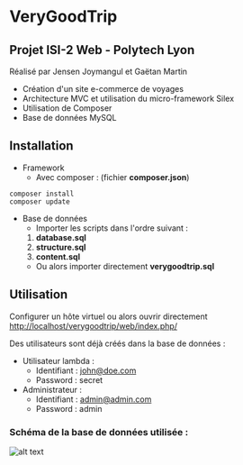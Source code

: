 # VeryGoodTrip

## Projet ISI-2 Web - Polytech Lyon
Réalisé par Jensen Joymangul et Gaëtan Martin

* Création d'un site e-commerce de voyages
* Architecture MVC et utilisation du micro-framework Silex
* Utilisation de Composer
* Base de données MySQL

## Installation
* Framework
    * Avec composer : (fichier **composer.json**)
```shell
composer install
composer update
```
* Base de données
    * Importer les scripts dans l'ordre suivant :
    1. **database.sql**
    2. **structure.sql**
    3. **content.sql**
    * Ou alors importer directement **verygoodtrip.sql**

## Utilisation
Configurer un hôte virtuel ou alors ouvrir directement <http://localhost/verygoodtrip/web/index.php/>

Des utilisateurs sont déjà créés dans la base de données :
* Utilisateur lambda :
    * Identifiant : john@doe.com
    * Password : secret
* Administrateur :
    * Identifiant : admin@admin.com
    * Password  : admin


### Schéma de la base de données utilisée :
![alt text][logo]

[logo]: https://github.com/polytechlyon-isi2/VeryGoodTrip/blob/master/DatabaseDiagrame/diagram.png?raw=true "Image od database diagram"

